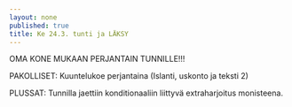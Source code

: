 ```yaml
---
layout: none
published: true
title: Ke 24.3. tunti ja LÄKSY
---
```

OMA KONE MUKAAN PERJANTAIN TUNNILLE!!!

PAKOLLISET: Kuuntelukoe perjantaina (Islanti, uskonto ja teksti 2)

PLUSSAT: Tunnilla jaettiin konditionaaliin liittyvä extraharjoitus monisteena.